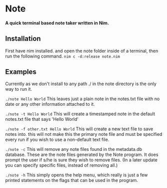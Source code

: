 # Note
#### A quick terminal based note taker written in Nim.

## Installation
First have nim installed. and open the note folder inside of a terminal,
 then run the following command.
`nim c -d:release note.nim`

## Examples

Currently as we don't install to any path ./ in the note directory is
the only way to run it. 

`./note Hello World`
This leaves just a plain note in the notes.txt file with no date or any
other information attached to it.

`./note -t Hello World`
This will create a timestamped note in the default notes.txt file that
says 'Hello World'

`./note -f other.txt Hello World`
This will create a new text file to save notes into. this will not make this 
the primary note file and must be specified every run if you wish to use a 
non-default text file.

`./note -c`
This will remove any note files found in the metadata.db database. These
are the note files generated by the Note program. It does prompt the user if s/he
is sure they wish to remove files. 
(In a later update you can specify specific files, instead of removing all.)

`./note -h`
This simply opens the help menu, which really is just a few printed statements
on the flags that can be used in the program.